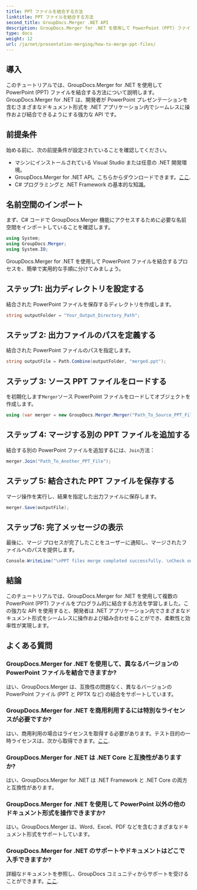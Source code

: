 ```yaml
---
title: PPT ファイルを結合する方法
linktitle: PPT ファイルを結合する方法
second_title: GroupDocs.Merger .NET API
description: GroupDocs.Merger for .NET を使用して PowerPoint (PPT) ファイルを簡単に結合する方法を学びます。この強力な API を使用して .NET アプリケーションを強化します。
type: docs
weight: 12
url: /ja/net/presentation-merging/how-to-merge-ppt-files/
---
```

## 導入
このチュートリアルでは、GroupDocs.Merger for .NET を使用して PowerPoint (PPT) ファイルを結合する方法について説明します。GroupDocs.Merger for .NET は、開発者が PowerPoint プレゼンテーションを含むさまざまなドキュメント形式を .NET アプリケーション内でシームレスに操作および結合できるようにする強力な API です。
## 前提条件
始める前に、次の前提条件が設定されていることを確認してください。
- マシンにインストールされている Visual Studio または任意の .NET 開発環境。
-  GroupDocs.Merger for .NET API。こちらからダウンロードできます。[ここ](https://releases.groupdocs.com/merger/net/).
- C# プログラミングと .NET Framework の基本的な知識。

## 名前空間のインポート
まず、C# コードで GroupDocs.Merger 機能にアクセスするために必要な名前空間をインポートしていることを確認します。
```csharp
using System; 
using GroupDocs.Merger;
using System.IO;
```

GroupDocs.Merger for .NET を使用して PowerPoint ファイルを結合するプロセスを、簡単で実用的な手順に分けてみましょう。
## ステップ1: 出力ディレクトリを設定する
結合された PowerPoint ファイルを保存するディレクトリを作成します。
```csharp
string outputFolder = "Your_Output_Directory_Path";
```
## ステップ 2: 出力ファイルのパスを定義する
結合された PowerPoint ファイルのパスを指定します。
```csharp
string outputFile = Path.Combine(outputFolder, "merged.ppt");
```
## ステップ 3: ソース PPT ファイルをロードする
を初期化します`Merger`ソース PowerPoint ファイルをロードしてオブジェクトを作成します。
```csharp
using (var merger = new GroupDocs.Merger.Merger("Path_To_Source_PPT_File"))
```
## ステップ 4: マージする別の PPT ファイルを追加する
結合する別の PowerPoint ファイルを追加するには、`Join`方法：
```csharp
merger.Join("Path_To_Another_PPT_File");
```
## ステップ 5: 結合された PPT ファイルを保存する
マージ操作を実行し、結果を指定した出力ファイルに保存します。
```csharp
merger.Save(outputFile);
```
## ステップ6: 完了メッセージの表示
最後に、マージ プロセスが完了したことをユーザーに通知し、マージされたファイルへのパスを提供します。
```csharp
Console.WriteLine("\nPPT files merge completed successfully. \nCheck output in {0}", outputFolder);
```

## 結論
このチュートリアルでは、GroupDocs.Merger for .NET を使用して複数の PowerPoint (PPT) ファイルをプログラム的に結合する方法を学習しました。この強力な API を使用すると、開発者は .NET アプリケーション内でさまざまなドキュメント形式をシームレスに操作および組み合わせることができ、柔軟性と効率性が実現します。

## よくある質問
### GroupDocs.Merger for .NET を使用して、異なるバージョンの PowerPoint ファイルを結合できますか?
はい、GroupDocs.Merger は、互換性の問題なく、異なるバージョンの PowerPoint ファイル (PPT と PPTX など) の結合をサポートしています。
### GroupDocs.Merger for .NET を商用利用するには特別なライセンスが必要ですか?
はい、商用利用の場合はライセンスを取得する必要があります。テスト目的の一時ライセンスは、次から取得できます。[ここ](https://purchase.groupdocs.com/temporary-license/).
### GroupDocs.Merger for .NET は .NET Core と互換性がありますか?
はい、GroupDocs.Merger for .NET は .NET Framework と .NET Core の両方と互換性があります。
### GroupDocs.Merger for .NET を使用して PowerPoint 以外の他のドキュメント形式を操作できますか?
はい。GroupDocs.Merger は、Word、Excel、PDF などを含むさまざまなドキュメント形式をサポートしています。
### GroupDocs.Merger for .NET のサポートやドキュメントはどこで入手できますか?
詳細なドキュメントを参照し、GroupDocs コミュニティからサポートを受けることができます。[ここ](https://forum.groupdocs.com/c/merger/32).